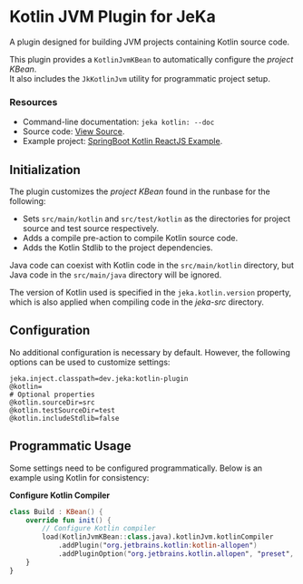 # Kotlin JVM Plugin for JeKa

A plugin designed for building JVM projects containing Kotlin source code.  

This plugin provides a `KotlinJvmKBean` to automatically configure the *project KBean*.  
It also includes the `JkKotlinJvm` utility for programmatic project setup.

### Resources

- Command-line documentation: `jeka kotlin: --doc`
- Source code: [View Source](src/dev/jeka/plugins/kotlin/KotlinJvmKBean.java).
- Example project: [SpringBoot Kotlin ReactJS Example](https://github.com/jeka-dev/working-examples/tree/master/springboot-kotlin-reactjs).

## Initialization

The plugin customizes the *project KBean* found in the runbase for the following:
- Sets `src/main/kotlin` and `src/test/kotlin` as the directories for project source and test source respectively.
- Adds a compile pre-action to compile Kotlin source code.
- Adds the Kotlin Stdlib to the project dependencies.

Java code can coexist with Kotlin code in the `src/main/kotlin` directory, but Java code in the `src/main/java` directory will be ignored.

The version of Kotlin used is specified in the `jeka.kotlin.version` property, which is also applied when compiling code in the *jeka-src* directory.

## Configuration
No additional configuration is necessary by default. However, the following options can be used to customize settings:

```properties
jeka.inject.classpath=dev.jeka:kotlin-plugin
@kotlin=
# Optional properties
@kotlin.sourceDir=src
@kotlin.testSourceDir=test
@kotlin.includeStdlib=false
```

## Programmatic Usage
Some settings need to be configured programmatically. Below is an example using Kotlin for consistency:

**Configure Kotlin Compiler**

```kotlin
class Build : KBean() {
    override fun init() {
        // Configure Kotlin compiler
        load(KotlinJvmKBean::class.java).kotlinJvm.kotlinCompiler
            .addPlugin("org.jetbrains.kotlin:kotlin-allopen")
            .addPluginOption("org.jetbrains.kotlin.allopen", "preset", "spring")
    }
}
```